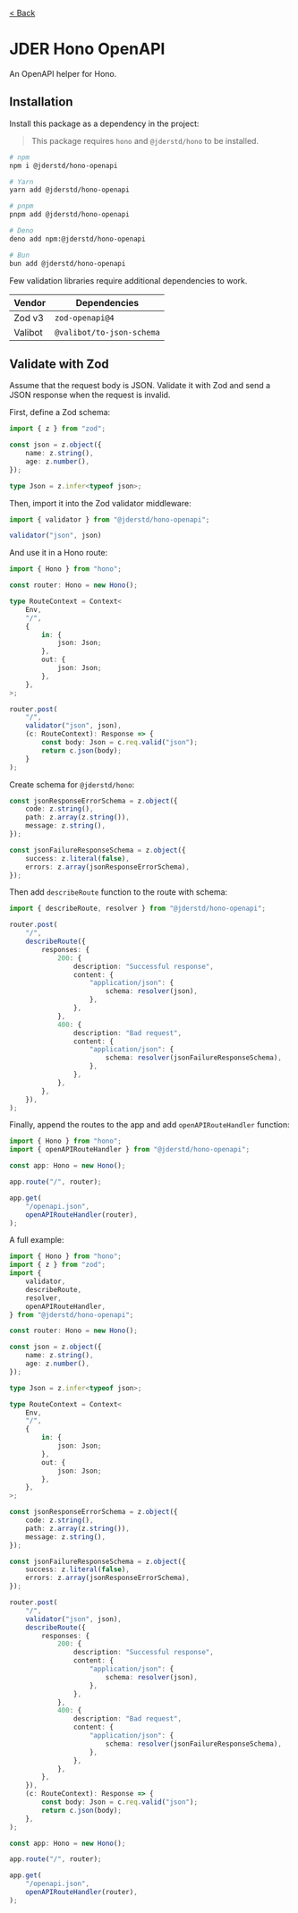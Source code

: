 [< Back](./../../README.md)

# JDER Hono OpenAPI

An OpenAPI helper for Hono.

## Installation

Install this package as a dependency in the project:

> This package requires `hono` and `@jderstd/hono` to be installed.

```sh
# npm
npm i @jderstd/hono-openapi

# Yarn
yarn add @jderstd/hono-openapi

# pnpm
pnpm add @jderstd/hono-openapi

# Deno
deno add npm:@jderstd/hono-openapi

# Bun
bun add @jderstd/hono-openapi
```

Few validation libraries require additional dependencies to work.

| Vendor  | Dependencies              |
| ------- | ------------------------- |
| Zod v3  | `zod-openapi@4`           |
| Valibot | `@valibot/to-json-schema` |

## Validate with Zod

Assume that the request body is JSON. Validate it with Zod and send a JSON response when the request is invalid.

First, define a Zod schema:

```ts
import { z } from "zod";

const json = z.object({
    name: z.string(),
    age: z.number(),
});

type Json = z.infer<typeof json>;
```

Then, import it into the Zod validator middleware:

```ts
import { validator } from "@jderstd/hono-openapi";

validator("json", json)
```

And use it in a Hono route:

```ts
import { Hono } from "hono";

const router: Hono = new Hono();

type RouteContext = Context<
    Env,
    "/",
    {
        in: {
            json: Json;
        },
        out: {
            json: Json;
        },
    },
>;

router.post(
    "/",
    validator("json", json),
    (c: RouteContext): Response => {
        const body: Json = c.req.valid("json");
        return c.json(body);
    }
);
```

Create schema for `@jderstd/hono`:

```ts
const jsonResponseErrorSchema = z.object({
    code: z.string(),
    path: z.array(z.string()),
    message: z.string(),
});

const jsonFailureResponseSchema = z.object({
    success: z.literal(false),
    errors: z.array(jsonResponseErrorSchema),
});
```

Then add `describeRoute` function to the route with schema:

```ts
import { describeRoute, resolver } from "@jderstd/hono-openapi";

router.post(
    "/",
    describeRoute({
        responses: {
            200: {
                description: "Successful response",
                content: {
                    "application/json": {
                        schema: resolver(json),
                    },
                },
            },
            400: {
                description: "Bad request",
                content: {
                    "application/json": {
                        schema: resolver(jsonFailureResponseSchema),
                    },
                },
            },
        },
    }),
);
```

Finally, append the routes to the app and add `openAPIRouteHandler` function:

```ts
import { Hono } from "hono";
import { openAPIRouteHandler } from "@jderstd/hono-openapi";

const app: Hono = new Hono();

app.route("/", router);

app.get(
    "/openapi.json",
    openAPIRouteHandler(router),
);
```

A full example:

```ts
import { Hono } from "hono";
import { z } from "zod";
import {
    validator,
    describeRoute,
    resolver,
    openAPIRouteHandler,
} from "@jderstd/hono-openapi";

const router: Hono = new Hono();

const json = z.object({
    name: z.string(),
    age: z.number(),
});

type Json = z.infer<typeof json>;

type RouteContext = Context<
    Env,
    "/",
    {
        in: {
            json: Json;
        },
        out: {
            json: Json;
        },
    },
>;

const jsonResponseErrorSchema = z.object({
    code: z.string(),
    path: z.array(z.string()),
    message: z.string(),
});

const jsonFailureResponseSchema = z.object({
    success: z.literal(false),
    errors: z.array(jsonResponseErrorSchema),
});

router.post(
    "/",
    validator("json", json),
    describeRoute({
        responses: {
            200: {
                description: "Successful response",
                content: {
                    "application/json": {
                        schema: resolver(json),
                    },
                },
            },
            400: {
                description: "Bad request",
                content: {
                    "application/json": {
                        schema: resolver(jsonFailureResponseSchema),
                    },
                },
            },
        },
    }),
    (c: RouteContext): Response => {
        const body: Json = c.req.valid("json");
        return c.json(body);
    },
);

const app: Hono = new Hono();

app.route("/", router);

app.get(
    "/openapi.json",
    openAPIRouteHandler(router),
);
```